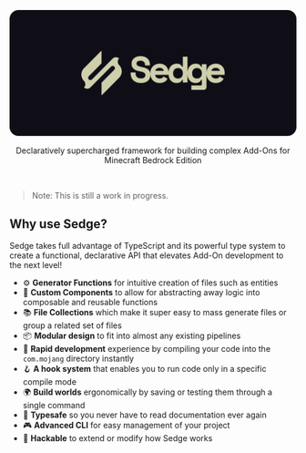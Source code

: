 ![Sedge Banner](.github/banner.svg)

<p align="center">Declaratively supercharged framework for building complex Add-Ons for Minecraft Bedrock Edition</p>

<br/>

> Note: This is still a work in progress.

## Why use Sedge?

Sedge takes full advantage of TypeScript and its powerful type system to create
a functional, declarative API that elevates Add-On development to the next
level!

- ⚙️ **Generator Functions** for intuitive creation of files such as entities
- 💾 **Custom Components** to allow for abstracting away logic into composable
  and reusable functions
- 📚 **File Collections** which make it super easy to mass generate files or
  group a related set of files
- 📦 **Modular design** to fit into almost any existing pipelines
- 🐇 **Rapid development** experience by compiling your code into the
  `com.mojang` directory instantly
- 🪝 **A hook system** that enables you to run code only in a specific compile
  mode
- 🌍 **Build worlds** ergonomically by saving or testing them through a single
  command
- 🦺 **Typesafe** so you never have to read documentation ever again
- 🎮 **Advanced CLI** for easy management of your project
- 🔧 **Hackable** to extend or modify how Sedge works
